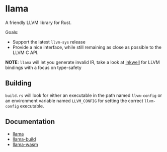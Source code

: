# llama

A friendly LLVM library for Rust.

Goals:
- Support the latest `llvm-sys` release
- Provide a nice interface, while still remaining as close as possible to the LLVM C API.

**NOTE**: `llama` will let you generate invalid IR, take a look at [inkwell](https://github.com/TheDan64/inkwell) for LLVM bindings with a focus on type-safety

## Building

`build.rs` will look for either an executable in the path named `llvm-config` or an environment variable named `LLVM_CONFIG` for setting the correct `llvm-config` executable.

## Documentation

- [llama](https://zshipko.github.io/llama/llama)
- [llama-build](https://zshipko.github.io/llama/llama_build)
- [llama-wasm](https://zshipko.github.io/llama/llama_wasm)
